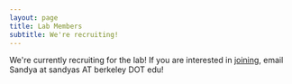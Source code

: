 ```yaml
---
layout: page
title: Lab Members
subtitle: We're recruiting!
---
```


We're currently recruiting for the lab! If you are interested in [joining](https://sandyas72.github.io/join/), email Sandya at sandyas AT berkeley DOT edu!
